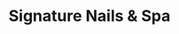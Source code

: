 ---
title: "Signature Nails & Spa"
url: /saint-petersburg/signature-nails-und-spa/
shop: Kosmetik
---
